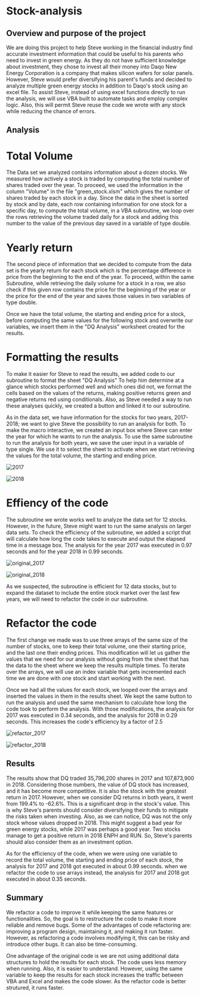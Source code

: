# Stock-analysis

## Overview and purpose of the project
We are doing this project to help Steve working in the financial industry find accurate investment
information that could be useful to his parents who need to invest in green energy. As they do not 
have sufficient knowledge about investment, they chose to invest all their money into Daqo New 
Energy Corporation is a company that makes silicon wafers for solar panels. However, Steve would prefer 
diversifying his parent's funds and decided to analyze multiple green energy stocks in addition to Daqo's
stock using an excel file. To assist Steve, instead of using excel functions directly to run the analysis, 
we will use VBA built to automate tasks and employ complex logic. Also, this will permit Steve reuse the 
code we wrote with any stock while reducing the chance of errors.


## Analysis

# Total Volume
The Data set we analyzed contains information about a dozen stocks. We measured how actively 
a stock is traded by computing the total number of shares traded over the year. To proceed, we used the 
information in the column "Volume" in the file "green_stock.xlsm" which gives the number of shares traded 
by each stock in a day. Since the data in the sheet is sorted by stock and by date, each row containing 
information for one stock for a specific day, to compute the total volume, in a VBA subroutine, we loop over 
the rows retrieving the volume traded daily for a stock and adding this number to the value of the previous day 
saved in a variable of type double. 


# Yearly return
The second piece of information that we decided to compute from the data set is the yearly return for each stock 
which is the percentage difference in price from the beginning to the end of the year. To proceed, 
within the same Subroutine, while retrieving the daily volume for a stock in a row, we also check if this given 
row contains the price for the beginning of the year or the price for the end of the year and saves those values 
in two variables of type double. 


Once we have the total volume, the starting and ending price for a stock, before computing the same values for 
the following stock and overwrite our variables, we insert them in the "DQ Analysis" worksheet created for the results.
 

# Formatting the results
To make it easier for Steve to read the results, we added code to our subroutine to format the sheet "DQ Analysis" 
To help him determine at a glance which stocks performed well and which ones did not, we format the cells based on 
the values of the returns, making positive returns green and negative returns red using conditionals. Also, as 
Steve needed a way to run these analyses quickly, we created a button and linked it to our subroutine.

As in the data set, we have information for the stocks for two years, 2017-2018; we want to give Steve the possibility 
to run an analysis for both. To make the macro interactive, we created an input box where Steve can enter the year 
for which he wants to run the analysis. To use the same subroutine to run the analysis for both years, we save the user 
input in a variable of type single. We use it to select the sheet to activate when we start retrieving the values for 
the total volume, the starting and ending price.

![2017]()

![2018]()

# Effiency of the code
The subroutine we wrote works well to analyze the data set for 12 stocks. However, in the future, Steve might want 
to run the same analysis on larger data sets. To check the efficiency of the subroutine, we added a script that will 
calculate how long the code takes to execute and output the elapsed time in a message box. The analysis for the year 2017 
was executed in 0.97 seconds and for the year 2018 in 0.99 seconds.

![original_2017]()

![original_2018]()

As we suspected, the subroutine is efficient for 12 data stocks, but to expand the dataset to include the entire stock 
market over the last few years, we will need to refactor the code in our subroutine.

# Refactor the code
The first change we made was to use three arrays of the same size of the number of stocks, one to keep their total volume, 
one their starting price, and the last one their ending prices. This modification will let us gather the values that we need for our 
analysis without going from the sheet that has the data to the sheet where we keep the results multiple times. 
To iterate over the arrays, we will use an index variable that gets incremented each time we are done with one stock and 
start working with the next.

Once we had all the values for each stock, we looped over the arrays and inserted the values in them in the results sheet. 
We kept the same button to run the analysis and used the same mechanism to calculate how long the code took to perform the analysis. 
With those modifications, the analysis for 2017 was executed in 0.34 seconds, and the analysis for 2018 in 0.29 seconds. 
This increases the code's efficiency by a factor of 2.5

![refactor_2017]()

![refactor_2018]()

## Results

The results show that DQ traded 35,796,200 shares in 2017 and 107,873,900 in 2018. Considering those numbers, the value
of DQ stock has increased, and it has become more competitive. It is also the stock with the greatest return in 2017. However, 
when we consider DQ returns in both years, it went from 199.4% to -62.6%. This is a significant drop in the stock's value. 
This is why Steve's parents should consider diversifying their funds to mitigate the risks taken when investing. Also, 
as we can notice, DQ was not the only stock whose values dropped in 2018. This might suggest a bad year for green energy stocks,
while 2017 was perhaps a good year. Two stocks manage to get a positive return in 2018 ENPH and RUN. So, Steve's parents 
should also consider them as an investment option.

As for the efficiency of the code, when we were using one variable to record the total volume, the starting and ending price of each
stock, the analysis for 2017 and 2018 got executed in about 0.99 seconds. when we refactor the code to use arrays instead, 
the  analysis for 2017 and 2018 got executed in about 0.35 seconds.

## Summary
We refactor a code to improve it while keeping the same features or functionalities. So, the goal is to 
restructure the code to make it more reliable and remove bugs. Some of the advantages of code refactoring are: 
improving a program design, maintaining it, and making it run faster. However, as refactoring a code involves modifying it, 
this can be risky and introduce other bugs. It can also be time-consuming.

One advantage of the original code is we are not using additional data structures to hold the results for each stock.
The code uses less memory when running. Also, it is easier to understand. However, using the same variable to keep 
the results for each stock increases the traffic between VBA and Excel and makes the code slower. As the refactor code is
better strutured, it runs faster.